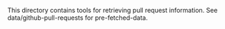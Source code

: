 This directory contains tools for retrieving pull request information. See data/github-pull-requests for pre-fetched-data.
